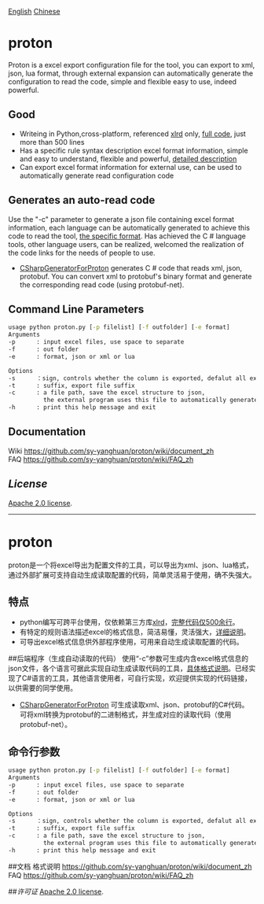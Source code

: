 [English]()   [Chinese]()  
# proton
Proton is a excel export configuration file for the tool, you can export to xml, json, lua format, through external expansion can automatically generate the configuration to read the code, simple and flexible easy to use, indeed powerful.

## Good
- Writeing in Python,cross-platform, referenced [xlrd](http://www.lexicon.net/sjmachin/xlrd.html) only, [full code](https://github.com/sy-yanghuan/proton/blob/master/proton.py), just more than 500 lines  
- Has a specific rule syntax description excel format information, simple and easy to understand, flexible and powerful, [detailed description](https://github.com/sy-yanghuan/proton/wiki/document_zh) 
- Can export excel format information for external use, can be used to automatically generate read configuration code

## Generates an auto-read code
Use the "-c" parameter to generate a json file containing excel format information, each language can be automatically generated to achieve this code to read the tool, [the specific format](https://github.com/sy-yanghuan/proton/wiki/scema_zh). Has achieved the C # language tools, other language users, can be realized, welcomed the realization of the code links for the needs of people to use.
- [CSharpGeneratorForProton](https://github.com/sy-yanghuan/CSharpGeneratorForProton) generates C # code that reads xml, json, protobuf. You can convert xml to protobuf's binary format and generate the corresponding read code (using protobuf-net).

## Command Line Parameters
```cmd
usage python proton.py [-p filelist] [-f outfolder] [-e format]
Arguments 
-p      : input excel files, use space to separate 
-f      : out folder
-e      : format, json or xml or lua     

Options
-s      ：sign, controls whether the column is exported, defalut all export
-t      : suffix, export file suffix
-c      : a file path, save the excel structure to json, 
          the external program uses this file to automatically generate the read code      
-h      : print this help message and exit
```

## Documentation
Wiki https://github.com/sy-yanghuan/proton/wiki/document_zh  
FAQ https://github.com/sy-yanghuan/proton/wiki/FAQ_zh

## *License*
[Apache 2.0 license](LICENSE).

_____________________
# proton
proton是一个将excel导出为配置文件的工具，可以导出为xml、json、lua格式，通过外部扩展可支持自动生成读取配置的代码，简单灵活易于使用，确不失强大。
## 特点
- python编写可跨平台使用，仅依赖第三方库[xlrd](http://www.lexicon.net/sjmachin/xlrd.html)，[完整代码仅500余行](https://github.com/sy-yanghuan/proton/blob/master/proton.py)。
- 有特定的规则语法描述excel的格式信息，简洁易懂，灵活强大，[详细说明](https://github.com/sy-yanghuan/proton/wiki/document_zh)。
- 可导出excel格式信息供外部程序使用，可用来自动生成读取配置的代码。

##后端程序（生成自动读取的代码）
使用“-c”参数可生成内含excel格式信息的json文件，各个语言可据此实现自动生成读取代码的工具，[具体格式说明](https://github.com/sy-yanghuan/proton/wiki/scema_zh)。已经实现了C#语言的工具，其他语言使用者，可自行实现，欢迎提供实现的代码链接，以供需要的同学使用。

- [CSharpGeneratorForProton](https://github.com/sy-yanghuan/CSharpGeneratorForProton) 可生成读取xml、json、protobuf的C#代码。 可将xml转换为protobuf的二进制格式，并生成对应的读取代码（使用protobuf-net）。

## 命令行参数
```cmd
usage python proton.py [-p filelist] [-f outfolder] [-e format]
Arguments 
-p      : input excel files, use space to separate 
-f      : out folder
-e      : format, json or xml or lua     

Options
-s      ：sign, controls whether the column is exported, defalut all export
-t      : suffix, export file suffix
-c      : a file path, save the excel structure to json, 
          the external program uses this file to automatically generate the read code      
-h      : print this help message and exit
```
##文档
格式说明 https://github.com/sy-yanghuan/proton/wiki/document_zh  
FAQ https://github.com/sy-yanghuan/proton/wiki/FAQ_zh

##*许可证*
[Apache 2.0 license](LICENSE).


